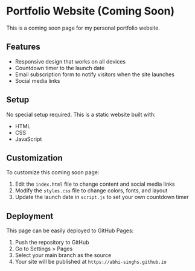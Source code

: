 # Portfolio Website (Coming Soon)

This is a coming soon page for my personal portfolio website. 

## Features
- Responsive design that works on all devices
- Countdown timer to the launch date
- Email subscription form to notify visitors when the site launches
- Social media links

## Setup
No special setup required. This is a static website built with:
- HTML
- CSS
- JavaScript

## Customization
To customize this coming soon page:
1. Edit the `index.html` file to change content and social media links
2. Modify the `styles.css` file to change colors, fonts, and layout
3. Update the launch date in `script.js` to set your own countdown timer

## Deployment
This page can be easily deployed to GitHub Pages:
1. Push the repository to GitHub
2. Go to Settings > Pages
3. Select your main branch as the source
4. Your site will be published at `https://abhi-singhs.github.io`
